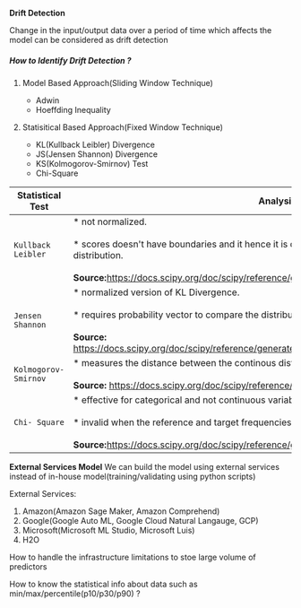 

<b> Drift Detection </b>

Change in the input/output data over a period of time which affects the model can be considered as drift detection

<h5>How to Identify Drift Detection ?</h5>

1. Model Based Approach(Sliding Window Technique)
   * Adwin
   * Hoeffding Inequality

2. Statisitical Based Approach(Fixed Window Technique)
   * KL(Kullback Leibler) Divergence
   * JS(Jensen Shannon) Divergence
   * KS(Kolmogorov-Smirnov) Test
   * Chi-Square

| Statistical Test | Analysis |
| --- | --- |
|`Kullback Leibler`| * not normalized.<br><br> * scores doesn't have boundaries and it hence it is difficult to identify the most deviated distribution.<br><br> <b>Source:</b>https://docs.scipy.org/doc/scipy/reference/generated/scipy.stats.entropy.html 
|`Jensen Shannon`| * normalized version of KL Divergence. <br><br> * requires probability vector to compare the distribution.<br><br> <b>Source:</b> https://docs.scipy.org/doc/scipy/reference/generated/scipy.spatial.distance.jensenshannon.html
|`Kolmogorov-Smirnov`| * measures the distance between the continous distribution of data <br><br> <b>Source:</b> https://docs.scipy.org/doc/scipy/reference/generated/scipy.stats.ks_2samp.html
|`Chi- Square`| * effective for categorical and not continuous variables.<br><br> * invalid when the reference and target frequencies in each distributions are too small. <br><br> <b>Source:</b>https://docs.scipy.org/doc/scipy/reference/generated/scipy.stats.chisquare.html


<b> External Services Model</b>
We can build the model using external services instead of in-house model(training/validating using python scripts)
  
External Services:
  1. Amazon(Amazon Sage Maker, Amazon Comprehend)<br>
  2. Google(Google Auto ML, Google Cloud Natural Langauge,  GCP)<br>
  3. Microsoft(Microsoft ML Studio, Microsoft Luis)<br>
  4. H2O<br>
  
How to handle the infrastructure limitations to stoe large volume of predictors

How to know the statistical info about data such as min/max/percentile(p10/p30/p90) ?


